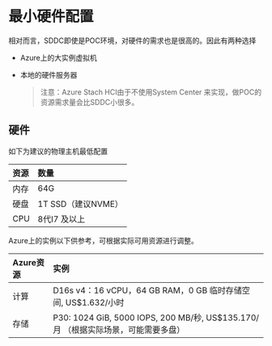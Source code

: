 # 最小硬件配置

相对而言，SDDC即使是POC环境，对硬件的需求也是很高的。因此有两种选择

* Azure上的大实例虚拟机
* 本地的硬件服务器

  > 注意：Azure Stach HCI由于不使用System Center 来实现，做POC的资源需求量会比SDDC小很多。

## 硬件

如下为建议的物理主机最低配置

| 资源 | 数量 |
| :--- | :--- |
| 内存 | 64G |
| 硬盘 | 1T SSD（建议NVME） |
| CPU | 8代I7  及以上 |

Azure上的实例以下供参考，可根据实际可用资源进行调整。

| Azure资源 | 实例 |
| :--- | :--- |
| 计算 | D16s v4：16 vCPU，64 GB RAM，0 GB 临时存储空间, US$1.632/小时 |
| 存储 | P30: 1024 GiB, 5000 IOPS, 200 MB/秒, US$135.170/月 （根据实际场景，可能需要多盘） |

